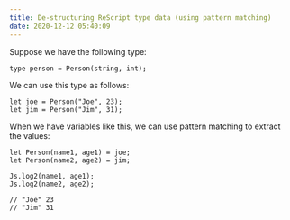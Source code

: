 ```yaml
---
title: De-structuring ReScript type data (using pattern matching)
date: 2020-12-12 05:40:09
---
```


Suppose we have the following type:

```re
type person = Person(string, int);
```

We can use this type as follows:

```re
let joe = Person("Joe", 23);
let jim = Person("Jim", 31);
```

When we have variables like this, we can use pattern matching to extract the values:

```re
let Person(name1, age1) = joe;
let Person(name2, age2) = jim;

Js.log2(name1, age1);
Js.log2(name2, age2);

// "Joe" 23
// "Jim" 31
```
